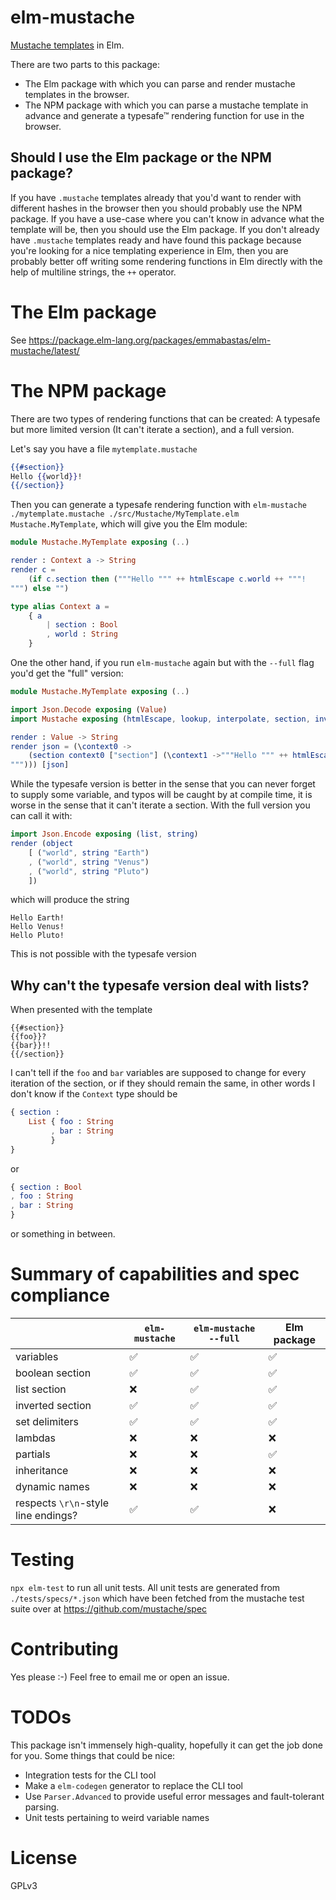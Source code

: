 # elm-mustache
[Mustache templates](https://mustache.github.io/) in Elm.

There are two parts to this package:
- The Elm package with which you can parse and render mustache templates in the browser.
- The NPM package with which you can parse a mustache template in advance and generate a typesafe™ rendering function for use in the browser.

## Should I use the Elm package or the NPM package?

If you have `.mustache` templates already that you'd want to render with different hashes in the browser then you should probably use the NPM package.
If you have a use-case where you can't know in advance what the template will be, then you should use the Elm package.
If you don't already have `.mustache` templates ready and have found this package because you're looking for a nice templating experience in Elm, then you are probably better off writing some rendering functions in Elm directly with the help of multiline strings, the `++` operator.

# The Elm package

See https://package.elm-lang.org/packages/emmabastas/elm-mustache/latest/

# The NPM package

There are two types of rendering functions that can be created: A typesafe but more limited version (It can't iterate a section), and a full version.

Let's say you have a file `mytemplate.mustache`

```mustache
{{#section}}
Hello {{world}}!
{{/section}}
```

Then you can generate a typesafe rendering function with `elm-mustache ./mytemplate.mustache ./src/Mustache/MyTemplate.elm Mustache.MyTemplate`, which will give you the Elm module:

```elm
module Mustache.MyTemplate exposing (..)

render : Context a -> String
render c =
    (if c.section then ("""Hello """ ++ htmlEscape c.world ++ """!
""") else "")

type alias Context a =
    { a
        | section : Bool
        , world : String
    }
```

One the other hand, if you run `elm-mustache` again but with the `--full` flag you'd get the "full" version:

```elm
module Mustache.MyTemplate exposing (..)

import Json.Decode exposing (Value)
import Mustache exposing (htmlEscape, lookup, interpolate, section, invertedSection)

render : Value -> String
render json = (\context0 ->
    (section context0 ["section"] (\context1 ->"""Hello """ ++ htmlEscape (interpolate (lookup context1 ["world"])) ++ """!
"""))) [json]
```


While the typesafe version is better in the sense that you can never forget to supply some variable, and typos will be caught by at compile time, it is worse in the sense that it can't iterate a section. With the full version you can call it with:

```elm
import Json.Encode exposing (list, string)
render (object
    [ ("world", string "Earth")
    , ("world", string "Venus")
    , ("world", string "Pluto")
    ])
```

which will produce the string

```
Hello Earth!
Hello Venus!
Hello Pluto!
```

This is not possible with the typesafe version

## Why can't the typesafe version deal with lists?

When presented with the template

```
{{#section}}
{{foo}}?
{{bar}}!!
{{/section}}
```

I can't tell if the `foo` and `bar` variables are supposed to change for every iteration of the section, or if they should remain the same, in other words I don't know if the `Context` type should be

```elm
{ section :
    List { foo : String
         , bar : String
         }
}
```

or

```elm
{ section : Bool
, foo : String
, bar : String
}
```

or something in between.

# Summary of capabilities and spec compliance


|                                     | `elm-mustache` | `elm-mustache --full` | Elm package |
|-------------------------------------|----------------|-----------------------|-------------|
| variables                           | ✅             | ✅                    | ✅          |
| boolean section                     | ✅             | ✅                    | ✅          |
| list section                        | ❌             | ✅                    | ✅          |
| inverted section                    | ✅             | ✅                    | ✅          |
| set delimiters                      | ✅             | ✅                    | ✅          |
| lambdas                             | ❌             | ❌                    | ❌          |
| partials                            | ❌             | ❌                    | ✅          |
| inheritance                         | ❌             | ❌                    | ❌          |
| dynamic names                       | ❌             | ❌                    | ❌          |
| respects `\r\n`-style line endings? | ✅             | ✅                    | ❌          |

# Testing

`npx elm-test` to run all unit tests. All unit tests are generated from `./tests/specs/*.json` which have been fetched from the mustache test suite over at https://github.com/mustache/spec

# Contributing

Yes please :-)
Feel free to email me or open an issue.

# TODOs

This package isn't immensely high-quality, hopefully it can get the job done for you. Some things that could be nice:

- Integration tests for the CLI tool
- Make a `elm-codegen` generator to replace the CLI tool
- Use `Parser.Advanced` to provide useful error messages and fault-tolerant parsing.
- Unit tests pertaining to weird variable names

# License

GPLv3



